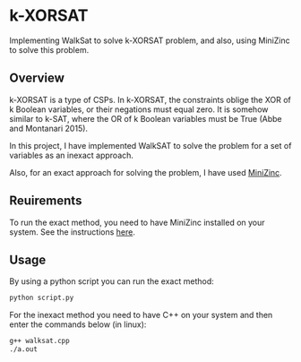 # k-XORSAT

Implementing WalkSat to solve k-XORSAT problem, and also, using MiniZinc to solve this problem.

## Overview

k-XORSAT is a type of CSPs. In k-XORSAT, the constraints oblige the XOR of k Boolean variables, or their negations must equal zero. It is somehow similar to k-SAT, where the OR of k Boolean variables must be True (Abbe and Montanari 2015).

In this project, I have implemented WalkSAT to solve the problem for a set of variables as an inexact approach.

Also, for an exact approach for solving the problem, I have used [MiniZinc](https://www.minizinc.org/).

## Reuirements

To run the exact method, you need to have MiniZinc installed on your system. See the instructions [here](https://www.minizinc.org/).

## Usage

By using a python script you can run the exact method:
```bash
python script.py
```
For the inexact method you need to have C++ on your system and then enter the commands below (in linux):
```bash
g++ walksat.cpp
./a.out
```
